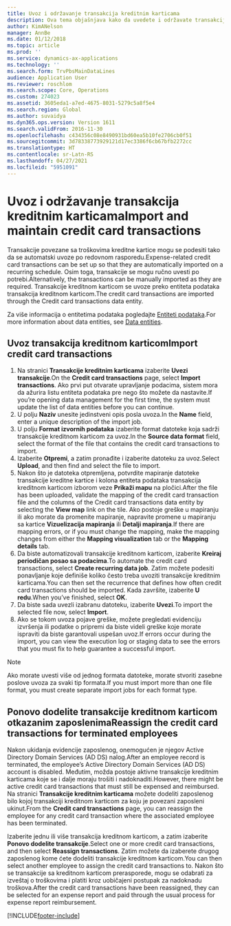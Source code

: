 ```yaml
---
title: Uvoz i održavanje transakcija kreditnim karticama
description: Ova tema objašnjava kako da uvedete i održavate transakcije kreditne kartice povezane sa troškovima. Ove transakcije se mogu podesiti tako da se automatski uvoze po redovnom rasporedu ili se mogu ručno uvesti po potrebi.
author: KimANelson
manager: AnnBe
ms.date: 01/12/2018
ms.topic: article
ms.prod: ''
ms.service: dynamics-ax-applications
ms.technology: ''
ms.search.form: TrvPbsMainDataLines
audience: Application User
ms.reviewer: roschlom
ms.search.scope: Core, Operations
ms.custom: 274023
ms.assetid: 3605eda1-a7ed-4675-8031-5279c5a8f5e4
ms.search.region: Global
ms.author: suvaidya
ms.dyn365.ops.version: Version 1611
ms.search.validFrom: 2016-11-30
ms.openlocfilehash: c434356c08e8490931bd60ea5b10fe2706cb0f51
ms.sourcegitcommit: 3d78338773929121d17ec3386f6cb67bfb2272cc
ms.translationtype: HT
ms.contentlocale: sr-Latn-RS
ms.lasthandoff: 04/27/2021
ms.locfileid: "5951091"
---
```

# <a name="import-and-maintain-credit-card-transactions"></a><span data-ttu-id="d8734-104">Uvoz i održavanje transakcija kreditnim karticama</span><span class="sxs-lookup"><span data-stu-id="d8734-104">Import and maintain credit card transactions</span></span>

<span data-ttu-id="d8734-105">Transakcije povezane sa troškovima kreditne kartice mogu se podesiti tako da se automatski uvoze po redovnom rasporedu.</span><span class="sxs-lookup"><span data-stu-id="d8734-105">Expense-related credit card transactions can be set up so that they are automatically imported on a recurring schedule.</span></span> <span data-ttu-id="d8734-106">Osim toga, transakcije se mogu ručno uvesti po potrebi.</span><span class="sxs-lookup"><span data-stu-id="d8734-106">Alternatively, the transactions can be manually imported as they are required.</span></span> <span data-ttu-id="d8734-107">Transakcije kreditnom karticom se uvoze preko entiteta podataka transakcija kreditnom karticom.</span><span class="sxs-lookup"><span data-stu-id="d8734-107">The credit card transactions are imported through the Credit card transactions data entity.</span></span>

<span data-ttu-id="d8734-108">Za više informacija o entitetima podataka pogledajte [Entiteti podataka](/dynamics365/fin-ops-core/dev-itpro/data-entities/data-entities).</span><span class="sxs-lookup"><span data-stu-id="d8734-108">For more information about data entities, see [Data entities](/dynamics365/fin-ops-core/dev-itpro/data-entities/data-entities).</span></span>

## <a name="import-credit-card-transactions"></a><span data-ttu-id="d8734-109">Uvoz transakcija kreditnom karticom</span><span class="sxs-lookup"><span data-stu-id="d8734-109">Import credit card transactions</span></span>

1. <span data-ttu-id="d8734-110">Na stranici **Transakcije kreditnim karticama** izaberite **Uvezi transakcije**.</span><span class="sxs-lookup"><span data-stu-id="d8734-110">On the **Credit card transactions** page, select **Import transactions**.</span></span> <span data-ttu-id="d8734-111">Ako prvi put otvarate upravljanje podacima, sistem mora da ažurira listu entiteta podataka pre nego što možete da nastavite.</span><span class="sxs-lookup"><span data-stu-id="d8734-111">If you’re opening data management for the first time, the system must update the list of data entities before you can continue.</span></span>
2. <span data-ttu-id="d8734-112">U polju **Naziv** unesite jedinstveni opis posla uvoza.</span><span class="sxs-lookup"><span data-stu-id="d8734-112">In the **Name** field, enter a unique description of the import job.</span></span>
3. <span data-ttu-id="d8734-113">U polju **Format izvornih podataka** izaberite format datoteke koja sadrži transakcije kreditnom karticom za uvoz.</span><span class="sxs-lookup"><span data-stu-id="d8734-113">In the **Source data format** field, select the format of the file that contains the credit card transactions to import.</span></span>
4. <span data-ttu-id="d8734-114">Izaberite **Otpremi**, a zatim pronađite i izaberite datoteku za uvoz.</span><span class="sxs-lookup"><span data-stu-id="d8734-114">Select **Upload**, and then find and select the file to import.</span></span>
5. <span data-ttu-id="d8734-115">Nakon što je datoteka otpremljena, potvrdite mapiranje datoteke transakcije kreditne kartice i kolona entiteta podataka transakcija kreditnom karticom izborom veze **Prikaži mapu** na pločici.</span><span class="sxs-lookup"><span data-stu-id="d8734-115">After the file has been uploaded, validate the mapping of the credit card transaction file and the columns of the Credit card transactions data entity by selecting the **View map** link on the tile.</span></span> <span data-ttu-id="d8734-116">Ako postoje greške u mapiranju ili ako morate da promenite mapiranje, napravite promene u mapiranju sa kartice **Vizuelizacija mapiranja** ili **Detalji mapiranja**.</span><span class="sxs-lookup"><span data-stu-id="d8734-116">If there are mapping errors, or if you must change the mapping, make the mapping changes from either the **Mapping visualization** tab or the **Mapping details** tab.</span></span>
6. <span data-ttu-id="d8734-117">Da biste automatizovali transakcije kreditnom karticom, izaberite **Kreiraj periodičan posao sa podacima**.</span><span class="sxs-lookup"><span data-stu-id="d8734-117">To automate the credit card transactions, select **Create recurring data job**.</span></span> <span data-ttu-id="d8734-118">Zatim možete podesiti ponavljanje koje definiše koliko često treba uvoziti transakcije kreditnim karticama.</span><span class="sxs-lookup"><span data-stu-id="d8734-118">You can then set the recurrence that defines how often credit card transactions should be imported.</span></span> <span data-ttu-id="d8734-119">Kada završite, izaberite **U redu**.</span><span class="sxs-lookup"><span data-stu-id="d8734-119">When you’ve finished, select **OK**.</span></span>
7. <span data-ttu-id="d8734-120">Da biste sada uvezli izabranu datoteku, izaberite **Uvezi**.</span><span class="sxs-lookup"><span data-stu-id="d8734-120">To import the selected file now, select **Import**.</span></span>
8. <span data-ttu-id="d8734-121">Ako se tokom uvoza pojave greške, možete pregledati evidenciju izvršenja ili podatke o pripremi da biste videli greške koje morate ispraviti da biste garantovali uspešan uvoz.</span><span class="sxs-lookup"><span data-stu-id="d8734-121">If errors occur during the import, you can view the execution log or staging data to see the errors that you must fix to help guarantee a successful import.</span></span>

> [!NOTE]
> <span data-ttu-id="d8734-122">Ako morate uvesti više od jednog formata datoteke, morate stvoriti zasebne poslove uvoza za svaki tip formata.</span><span class="sxs-lookup"><span data-stu-id="d8734-122">If you must import more than one file format, you must create separate import jobs for each format type.</span></span>

## <a name="reassign-the-credit-card-transactions-for-terminated-employees"></a><span data-ttu-id="d8734-123">Ponovo dodelite transakcije kreditnom karticom otkazanim zaposlenima</span><span class="sxs-lookup"><span data-stu-id="d8734-123">Reassign the credit card transactions for terminated employees</span></span>

<span data-ttu-id="d8734-124">Nakon ukidanja evidencije zaposlenog, onemogućen je njegov Active Directory Domain Services (AD DS) nalog.</span><span class="sxs-lookup"><span data-stu-id="d8734-124">After an employee record is terminated, the employee’s Active Directory Domain Services (AD DS) account is disabled.</span></span> <span data-ttu-id="d8734-125">Međutim, možda postoje aktivne transakcije kreditnim karticama koje se i dalje moraju trošiti i nadoknaditi.</span><span class="sxs-lookup"><span data-stu-id="d8734-125">However, there might be active credit card transactions that must still be expensed and reimbursed.</span></span> <span data-ttu-id="d8734-126">Na stranici **Transakcije kreditnim karticama** možete dodeliti zaposlenog bilo kojoj transakciji kreditnom karticom za koju je povezani zaposleni ukinut.</span><span class="sxs-lookup"><span data-stu-id="d8734-126">From the **Credit card transactions** page, you can reassign the employee for any credit card transaction where the associated employee has been terminated.</span></span>

<span data-ttu-id="d8734-127">Izaberite jednu ili više transakcija kreditnom karticom, a zatim izaberite **Ponovo dodelite transakcije**.</span><span class="sxs-lookup"><span data-stu-id="d8734-127">Select one or more credit card transactions, and then select **Reassign transactions**.</span></span> <span data-ttu-id="d8734-128">Zatim možete da izaberete drugog zaposlenog kome ćete dodeliti transakcije kreditnom karticom.</span><span class="sxs-lookup"><span data-stu-id="d8734-128">You can then select another employee to assign the credit card transactions to.</span></span> <span data-ttu-id="d8734-129">Nakon što se transakcije sa kreditnom karticom prerasporede, mogu se odabrati za izveštaj o troškovima i platiti kroz uobičajeni postupak za nadoknadu troškova.</span><span class="sxs-lookup"><span data-stu-id="d8734-129">After the credit card transactions have been reassigned, they can be selected for an expense report and paid through the usual process for expense report reimbursement.</span></span>


[!INCLUDE[footer-include](../includes/footer-banner.md)]